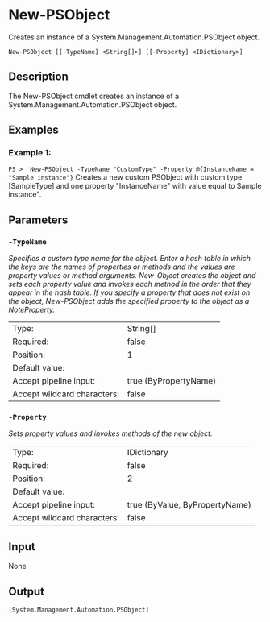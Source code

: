 # New-PSObject
Creates an instance of a System.Management.Automation.PSObject object.

```New-PSObject [[-TypeName] <String[]>] [[-Property] <IDictionary>]```

## Description

The New-PSObject cmdlet creates an instance of a System.Management.Automation.PSObject object.

## Examples
### Example 1:
```PS >  New-PSObject -TypeName "CustomType" -Property @{InstanceName = "Sample instance"}```
Creates a new custom PSObject with custom type [SampleType] and one property "InstanceName" with value equal to Sample instance".

## Parameters
### ```-TypeName```

*Specifies a custom type name for the object.
Enter a hash table in which the keys are the names of properties or methods and the values are property values or method arguments. New-Object creates the object and sets each property value and invokes each method in the order that they appear in the hash table.
If you specify a property that does not exist on the object, New-PSObject adds the specified property to the object as a NoteProperty.*

<table>
  <tr><td>Type:</td><td>String[]</td></tr>
  <tr><td>Required:</td><td>false</td></tr>
  <tr><td>Position:</td><td>1</td></tr>
  <tr><td>Default value:</td><td></td></tr>
  <tr><td>Accept pipeline input:</td><td>true (ByPropertyName)</td></tr>
  <tr><td>Accept wildcard characters:</td><td>false</td></tr>
</table>

### ```-Property```

*Sets property values and invokes methods of the new object.*

<table>
  <tr><td>Type:</td><td>IDictionary</td></tr>
  <tr><td>Required:</td><td>false</td></tr>
  <tr><td>Position:</td><td>2</td></tr>
  <tr><td>Default value:</td><td></td></tr>
  <tr><td>Accept pipeline input:</td><td>true (ByValue, ByPropertyName)</td></tr>
  <tr><td>Accept wildcard characters:</td><td>false</td></tr>
</table>

## Input
None

## Output
```[System.Management.Automation.PSObject]```

